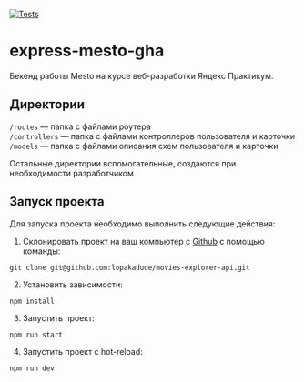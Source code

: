  [![Tests](../../actions/workflows/tests-14-sprint.yml/badge.svg)](../../actions/workflows/tests-14-sprint.yml)
# express-mesto-gha

Бекенд работы Mesto на курсе веб-разработки Яндекс Практикум.

## Директории

`/routes` — папка с файлами роутера  
`/controllers` — папка с файлами контроллеров пользователя и карточки   
`/models` — папка с файлами описания схем пользователя и карточки  
  
Остальные директории вспомогательные, создаются при необходимости разработчиком

## Запуск проекта

Для запуска проекта необходимо выполнить следующие действия:

1. Склонировать проект на ваш компьютер с [Github](https://github.com/lopakadude/movies-explorer-api) с помощью команды:
```
git clone git@github.com:lopakadude/movies-explorer-api.git
```
2. Установить зависимости:
```
npm install
```
3. Запустить проект:
```
npm run start
```
4. Запустить проект c hot-reload:
```
npm run dev
```

